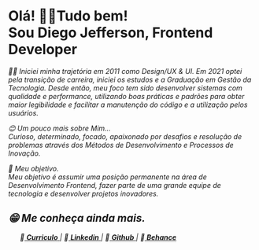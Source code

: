 <p dir="auto">
  <h1>Olá! 👋😁Tudo bem!  <br>
  Sou Diego Jefferson, Frontend Developer</h1>  
</p> 


<p dir="auto">
<em>
👨‍💻 Iniciei minha trajetória em 2011 como Design/UX & UI. Em 2021 optei pela transição de carreira, iniciei os estudos e a Graduação em Gestão da Tecnologia.
Desde então, meu foco tem sido desenvolver sistemas com qualidade e performance, utilizando boas práticas e padrões para obter maior legibilidade e facilitar a     manutenção do código e a utilização pelos usuários.


<p dir="auto">
😊 Um pouco mais sobre Mim... <br>
Curioso, determinado, focado, apaixonado por desafios e resolução de problemas através dos Métodos de Desenvolvimento e Processos de Inovação.

🎯 Meu objetivo.  <br>
Meu objetivo é assumir uma posição permanente na área de Desenvolvimento Frontend, fazer parte de uma grande equipe de tecnologia e desenvolver projetos inovadores.

<h2 dir="auto"> 😁 Me conheça ainda mais. </h2> 
<ul dir="auto">
🔶<a href="https://github.com/Diegojfsr/Curriculo/blob/main/DiegoJfsr-Frontend%20Developer.pdf"> <strong>Curriculo</strong> </a></li> | 
🔶<a href="https://www.linkedin.com/in/diegojfsr/"> <strong>Linkedin</strong> </a>  | 
🔶<a href="https://github.com/Diegojfsr"> <strong>Github</strong> </a> | 
🔶<a href="https://www.behance.net/diegojfsr"> <strong>Behance</strong> </a>
</ul>

</p>
</em>
</p>

<!--
<div>
<a href="https://github.com/Diegojfsr">
<img height="180em" src="https://github-readme-stats.vercel.app/api/top-langs/?username=Diegojfsr&layout=compact&langs_count=7&theme=dracula"/>
<img height="180em" src="https://github-readme-stats.vercel.app/api?username=Diegojfsr&show_icons=true&theme=dracula&include_all_commits=true&count_private=true"/>
</div>
-->
